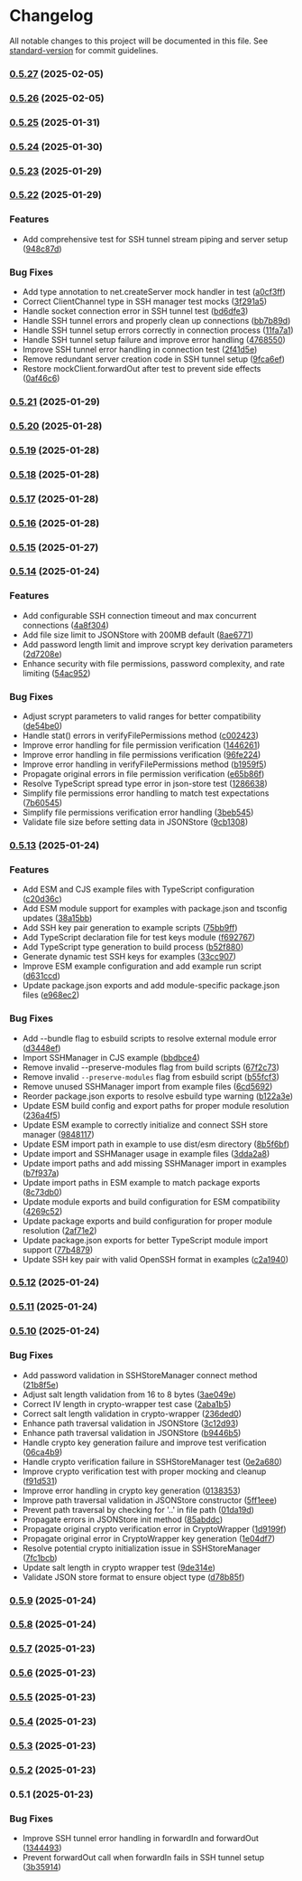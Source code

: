 # Changelog

All notable changes to this project will be documented in this file. See [standard-version](https://github.com/conventional-changelog/standard-version) for commit guidelines.

### [0.5.27](https://github.com/dforsber/ssh-backend-connector/compare/v0.5.26...v0.5.27) (2025-02-05)

### [0.5.26](https://github.com/dforsber/ssh-backend-connector/compare/v0.5.25...v0.5.26) (2025-02-05)

### [0.5.25](https://github.com/dforsber/ssh-backend-connector/compare/v0.5.24...v0.5.25) (2025-01-31)

### [0.5.24](https://github.com/dforsber/ssh-backend-connector/compare/v0.5.23...v0.5.24) (2025-01-30)

### [0.5.23](https://github.com/dforsber/ssh-backend-connector/compare/v0.5.22...v0.5.23) (2025-01-29)

### [0.5.22](https://github.com/dforsber/ssh-backend-connector/compare/v0.5.21...v0.5.22) (2025-01-29)


### Features

* Add comprehensive test for SSH tunnel stream piping and server setup ([948c87d](https://github.com/dforsber/ssh-backend-connector/commit/948c87d86d8175f437b29d30ddebeec98d995655))


### Bug Fixes

* Add type annotation to net.createServer mock handler in test ([a0cf3ff](https://github.com/dforsber/ssh-backend-connector/commit/a0cf3ff0464723a89905c837295baaa98c84ab62))
* Correct ClientChannel type in SSH manager test mocks ([3f291a5](https://github.com/dforsber/ssh-backend-connector/commit/3f291a5704934bcf690015de4308b7c184c003a1))
* Handle socket connection error in SSH tunnel test ([bd6dfe3](https://github.com/dforsber/ssh-backend-connector/commit/bd6dfe354d16651e227fe559e7e364f0d1600534))
* Handle SSH tunnel errors and properly clean up connections ([bb7b89d](https://github.com/dforsber/ssh-backend-connector/commit/bb7b89dc43c11349badf7b87c69ccfe783b4f6a6))
* Handle SSH tunnel setup errors correctly in connection process ([11fa7a1](https://github.com/dforsber/ssh-backend-connector/commit/11fa7a1eb30d5807e689d6bff4a889fd0c0a8499))
* Handle SSH tunnel setup failure and improve error handling ([4768550](https://github.com/dforsber/ssh-backend-connector/commit/47685500c408065a2b8fa05b64a0f7c503fdc972))
* Improve SSH tunnel error handling in connection test ([2f41d5e](https://github.com/dforsber/ssh-backend-connector/commit/2f41d5e94620664f889003afab52a3e0233677af))
* Remove redundant server creation code in SSH tunnel setup ([9fca6ef](https://github.com/dforsber/ssh-backend-connector/commit/9fca6efe9a4be9296add23f6686d3c6bf2dbf48f))
* Restore mockClient.forwardOut after test to prevent side effects ([0af46c6](https://github.com/dforsber/ssh-backend-connector/commit/0af46c6bcb7a23c91f0cecbabb7933fe1974f89e))

### [0.5.21](https://github.com/dforsber/ssh-backend-connector/compare/v0.5.20...v0.5.21) (2025-01-29)

### [0.5.20](https://github.com/dforsber/ssh-backend-connector/compare/v0.5.19...v0.5.20) (2025-01-28)

### [0.5.19](https://github.com/dforsber/ssh-backend-connector/compare/v0.5.18...v0.5.19) (2025-01-28)

### [0.5.18](https://github.com/dforsber/ssh-backend-connector/compare/v0.5.17...v0.5.18) (2025-01-28)

### [0.5.17](https://github.com/dforsber/ssh-backend-connector/compare/v0.5.16...v0.5.17) (2025-01-28)

### [0.5.16](https://github.com/dforsber/ssh-backend-connector/compare/v0.5.15...v0.5.16) (2025-01-28)

### [0.5.15](https://github.com/dforsber/ssh-backend-connector/compare/v0.5.14...v0.5.15) (2025-01-27)

### [0.5.14](https://github.com/dforsber/ssh-backend-connector/compare/v0.5.13...v0.5.14) (2025-01-24)


### Features

* Add configurable SSH connection timeout and max concurrent connections ([4a8f304](https://github.com/dforsber/ssh-backend-connector/commit/4a8f304b81bfdd7213aa84d30064d9a002d8468c))
* Add file size limit to JSONStore with 200MB default ([8ae6771](https://github.com/dforsber/ssh-backend-connector/commit/8ae6771093a088f30bae52c542c86613e115c11b))
* Add password length limit and improve scrypt key derivation parameters ([2d7208e](https://github.com/dforsber/ssh-backend-connector/commit/2d7208e01181468aff050b030f60ec1ff54f161f))
* Enhance security with file permissions, password complexity, and rate limiting ([54ac952](https://github.com/dforsber/ssh-backend-connector/commit/54ac952673fd4dded5ef0a19faf4738514ff3095))


### Bug Fixes

* Adjust scrypt parameters to valid ranges for better compatibility ([de54be0](https://github.com/dforsber/ssh-backend-connector/commit/de54be0a122c8f48b849fa647d3b7398f17021c7))
* Handle stat() errors in verifyFilePermissions method ([c002423](https://github.com/dforsber/ssh-backend-connector/commit/c0024237aeccab79d646988edca00e4d9698cc4e))
* Improve error handling for file permission verification ([1446261](https://github.com/dforsber/ssh-backend-connector/commit/144626127d26e091baf20feeb4269573c0206340))
* Improve error handling in file permissions verification ([96fe224](https://github.com/dforsber/ssh-backend-connector/commit/96fe224cb649fb5e9c126d0ed9988bbbddc3edb8))
* Improve error handling in verifyFilePermissions method ([b1959f5](https://github.com/dforsber/ssh-backend-connector/commit/b1959f5beed37459b7a7b11d00c7cbac4adcd3b8))
* Propagate original errors in file permission verification ([e65b86f](https://github.com/dforsber/ssh-backend-connector/commit/e65b86f470fb9c812e231cd6d55beb036176baeb))
* Resolve TypeScript spread type error in json-store test ([1286638](https://github.com/dforsber/ssh-backend-connector/commit/12866382f19d2bf964c010839d7764c7779fe6fc))
* Simplify file permissions error handling to match test expectations ([7b60545](https://github.com/dforsber/ssh-backend-connector/commit/7b6054595579dc1d44080277699ea94388e40241))
* Simplify file permissions verification error handling ([3beb545](https://github.com/dforsber/ssh-backend-connector/commit/3beb5457c928e4124742f8a17541cfcf3e7bcd85))
* Validate file size before setting data in JSONStore ([9cb1308](https://github.com/dforsber/ssh-backend-connector/commit/9cb1308551f7348f08c2b8b6204010a75109809f))

### [0.5.13](https://github.com/dforsber/ssh-backend-connector/compare/v0.5.12...v0.5.13) (2025-01-24)


### Features

* Add ESM and CJS example files with TypeScript configuration ([c20d36c](https://github.com/dforsber/ssh-backend-connector/commit/c20d36ccdb671ac63d432e311bc1162e9b18bfd4))
* Add ESM module support for examples with package.json and tsconfig updates ([38a15bb](https://github.com/dforsber/ssh-backend-connector/commit/38a15bb0ecea4e8c81914390d0517172ecff0821))
* Add SSH key pair generation to example scripts ([75bb9ff](https://github.com/dforsber/ssh-backend-connector/commit/75bb9ff9daaae1957e906a73374a4940bcc810d8))
* Add TypeScript declaration file for test keys module ([f692767](https://github.com/dforsber/ssh-backend-connector/commit/f692767f68468703adf15978c5e4673d8e4a0247))
* Add TypeScript type generation to build process ([b52f880](https://github.com/dforsber/ssh-backend-connector/commit/b52f880aa04b32d3fc9d0b62f78de878407b021a))
* Generate dynamic test SSH keys for examples ([33cc907](https://github.com/dforsber/ssh-backend-connector/commit/33cc9077216de4512a2e17fa525c34f336973d85))
* Improve ESM example configuration and add example run script ([d631ccd](https://github.com/dforsber/ssh-backend-connector/commit/d631ccdcf938a898befed10f24267dd997a11fb3))
* Update package.json exports and add module-specific package.json files ([e968ec2](https://github.com/dforsber/ssh-backend-connector/commit/e968ec27dd062e8abe27c891ac0f5f0703b8a261))


### Bug Fixes

* Add --bundle flag to esbuild scripts to resolve external module error ([d3448ef](https://github.com/dforsber/ssh-backend-connector/commit/d3448ef4e9c5d21c1b75d5c0551caa5ab54f56b3))
* Import SSHManager in CJS example ([bbdbce4](https://github.com/dforsber/ssh-backend-connector/commit/bbdbce47d1fc45385598aae22ac669dbd780297b))
* Remove invalid --preserve-modules flag from build scripts ([67f2c73](https://github.com/dforsber/ssh-backend-connector/commit/67f2c7347225afd285f11e22bda2accc955c0b77))
* Remove invalid `--preserve-modules` flag from esbuild script ([b55fcf3](https://github.com/dforsber/ssh-backend-connector/commit/b55fcf315ea8846743e80580e3b1db634baed874))
* Remove unused SSHManager import from example files ([6cd5692](https://github.com/dforsber/ssh-backend-connector/commit/6cd56929f6945c86db86f3ddd31b80a6391dd055))
* Reorder package.json exports to resolve esbuild type warning ([b122a3e](https://github.com/dforsber/ssh-backend-connector/commit/b122a3e45b888b069c7863338a4b56031533a58b))
* Update ESM build config and export paths for proper module resolution ([236a4f5](https://github.com/dforsber/ssh-backend-connector/commit/236a4f5f4ef217777bf1ac644cd66516fcb9eb5f))
* Update ESM example to correctly initialize and connect SSH store manager ([9848117](https://github.com/dforsber/ssh-backend-connector/commit/984811725fb41c1a4aca4d45fea6f4260090fcb9))
* Update ESM import path in example to use dist/esm directory ([8b5f6bf](https://github.com/dforsber/ssh-backend-connector/commit/8b5f6bfa62ef5ca22f8d78d13a29dd76a50f94ec))
* Update import and SSHManager usage in example files ([3dda2a8](https://github.com/dforsber/ssh-backend-connector/commit/3dda2a8cced25f0b7908ed964e556aef9293f774))
* Update import paths and add missing SSHManager import in examples ([b7f937a](https://github.com/dforsber/ssh-backend-connector/commit/b7f937a58b697c220992c24436a28cc1e7f76387))
* Update import paths in ESM example to match package exports ([8c73db0](https://github.com/dforsber/ssh-backend-connector/commit/8c73db0395ec335ce79cad86ec298329ddc67ae8))
* Update module exports and build configuration for ESM compatibility ([4269c52](https://github.com/dforsber/ssh-backend-connector/commit/4269c520346546b5bc43ff14cc1b226db7d9d424))
* Update package exports and build configuration for proper module resolution ([2af71e2](https://github.com/dforsber/ssh-backend-connector/commit/2af71e206f0735dfe1606b2faf485f5935bbbc8a))
* Update package.json exports for better TypeScript module import support ([77b4879](https://github.com/dforsber/ssh-backend-connector/commit/77b487974e97ad6a425fdd913bb0f9ed3671e668))
* Update SSH key pair with valid OpenSSH format in examples ([c2a1940](https://github.com/dforsber/ssh-backend-connector/commit/c2a194077f76b74673b8b09bf286cb447d8ab0f9))

### [0.5.12](https://github.com/dforsber/ssh-backend-connector/compare/v0.5.11...v0.5.12) (2025-01-24)

### [0.5.11](https://github.com/dforsber/ssh-backend-connector/compare/v0.5.10...v0.5.11) (2025-01-24)

### [0.5.10](https://github.com/dforsber/ssh-backend-connector/compare/v0.5.9...v0.5.10) (2025-01-24)


### Bug Fixes

* Add password validation in SSHStoreManager connect method ([21b8f5e](https://github.com/dforsber/ssh-backend-connector/commit/21b8f5e01c30c3c6a4d2293f91ea820ca170dcc1))
* Adjust salt length validation from 16 to 8 bytes ([3ae049e](https://github.com/dforsber/ssh-backend-connector/commit/3ae049e3259db07792301bcaab0523d70320eff7))
* Correct IV length in crypto-wrapper test case ([2aba1b5](https://github.com/dforsber/ssh-backend-connector/commit/2aba1b58fe1e98094017ff76f5dc1e1388b564ff))
* Correct salt length validation in crypto-wrapper ([236ded0](https://github.com/dforsber/ssh-backend-connector/commit/236ded0f4280dec3e3d2e0cf5f71d81b7a083e06))
* Enhance path traversal validation in JSONStore ([3c12d93](https://github.com/dforsber/ssh-backend-connector/commit/3c12d93269bb2b8616587cc7c11111500e879126))
* Enhance path traversal validation in JSONStore ([b9446b5](https://github.com/dforsber/ssh-backend-connector/commit/b9446b5f2d0fa56a9cf7abf2b7a920285c3b5408))
* Handle crypto key generation failure and improve test verification ([06ca4b9](https://github.com/dforsber/ssh-backend-connector/commit/06ca4b9c0e0e66fc2c14153cc645a2fca6788cbf))
* Handle crypto verification failure in SSHStoreManager test ([0e2a680](https://github.com/dforsber/ssh-backend-connector/commit/0e2a6809582e5b941c2f6e123c431fb52d9b0016))
* Improve crypto verification test with proper mocking and cleanup ([f91d531](https://github.com/dforsber/ssh-backend-connector/commit/f91d531ec7ed8ed264b2357f55aef54dd9404409))
* Improve error handling in crypto key generation ([0138353](https://github.com/dforsber/ssh-backend-connector/commit/0138353d4586cf67af424785cb52361312dd5363))
* Improve path traversal validation in JSONStore constructor ([5ff1eee](https://github.com/dforsber/ssh-backend-connector/commit/5ff1eeeb4310eb50eb6d27d3fcb501c741db69af))
* Prevent path traversal by checking for '..' in file path ([01da19d](https://github.com/dforsber/ssh-backend-connector/commit/01da19d9f276de9b56fdff4c99ad182cd3c8b2c5))
* Propagate errors in JSONStore init method ([85abddc](https://github.com/dforsber/ssh-backend-connector/commit/85abddc96823db056eef80f7b251ec1bbcbad7b9))
* Propagate original crypto verification error in CryptoWrapper ([1d9199f](https://github.com/dforsber/ssh-backend-connector/commit/1d9199f5dba8370d5f4cc0b214c863afdce728e4))
* Propagate original error in CryptoWrapper key generation ([1e04df7](https://github.com/dforsber/ssh-backend-connector/commit/1e04df7a0f0b307164d335ce910b9536a725098d))
* Resolve potential crypto initialization issue in SSHStoreManager ([7fc1bcb](https://github.com/dforsber/ssh-backend-connector/commit/7fc1bcb2ce02b4a84ba552e7a48716a386e597ca))
* Update salt length in crypto wrapper test ([9de314e](https://github.com/dforsber/ssh-backend-connector/commit/9de314e30b750e936a7389adec00c02549625c0d))
* Validate JSON store format to ensure object type ([d78b85f](https://github.com/dforsber/ssh-backend-connector/commit/d78b85f558885e3b70e737b32f4822d614e92e97))

### [0.5.9](https://github.com/dforsber/ssh-backend-connector/compare/v0.5.8...v0.5.9) (2025-01-24)

### [0.5.8](https://github.com/dforsber/ssh-backend-connector/compare/v0.5.7...v0.5.8) (2025-01-24)

### [0.5.7](https://github.com/dforsber/ssh-backend-connector/compare/v0.5.6...v0.5.7) (2025-01-23)

### [0.5.6](https://github.com/dforsber/ssh-backend-connector/compare/v0.5.5...v0.5.6) (2025-01-23)

### [0.5.5](https://github.com/dforsber/ssh-backend-connector/compare/v0.5.4...v0.5.5) (2025-01-23)

### [0.5.4](https://github.com/dforsber/ssh-backend-connector/compare/v0.5.3...v0.5.4) (2025-01-23)

### [0.5.3](https://github.com/dforsber/ssh-backend-connector/compare/v0.5.2...v0.5.3) (2025-01-23)

### [0.5.2](https://github.com/dforsber/ssh-backend-connector/compare/v0.5.1...v0.5.2) (2025-01-23)

### 0.5.1 (2025-01-23)


### Bug Fixes

* Improve SSH tunnel error handling in forwardIn and forwardOut ([1344493](https://github.com/dforsber/ssh-backend-connector/commit/1344493554ac41453af7a9ed91f7a0a57fec4105))
* Prevent forwardOut call when forwardIn fails in SSH tunnel setup ([3b35914](https://github.com/dforsber/ssh-backend-connector/commit/3b359149a46ade00a2074fad7b3f2e42deaa363b))
